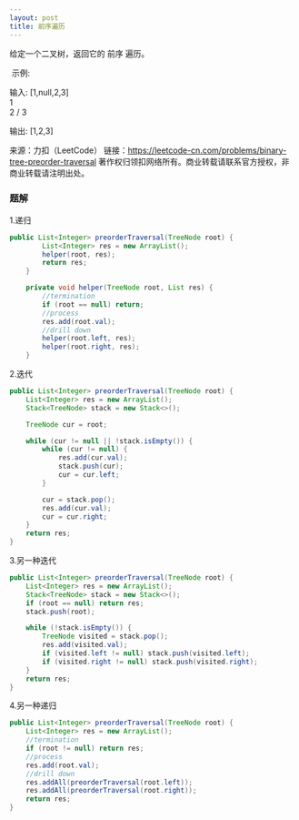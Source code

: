 ```yaml
---
layout: post
title: 前序遍历
--- 
```

给定一个二叉树，返回它的 前序 遍历。

 示例:

输入: [1,null,2,3]  
   1
    \
     2
    /
   3 

输出: [1,2,3]

来源：力扣（LeetCode）
链接：https://leetcode-cn.com/problems/binary-tree-preorder-traversal
著作权归领扣网络所有。商业转载请联系官方授权，非商业转载请注明出处。

### 题解
1.递归
``` java
public List<Integer> preorderTraversal(TreeNode root) {
        List<Integer> res = new ArrayList();
        helper(root, res);
        return res;
    }

    private void helper(TreeNode root, List res) {
        //termination
        if (root == null) return;
        //process
        res.add(root.val);
        //drill down
        helper(root.left, res);
        helper(root.right, res);
    }
```  
2.迭代

``` java
public List<Integer> preorderTraversal(TreeNode root) {
    List<Integer> res = new ArrayList();
    Stack<TreeNode> stack = new Stack<>();

    TreeNode cur = root;

    while (cur != null || !stack.isEmpty()) {
        while (cur != null) {
            res.add(cur.val);
            stack.push(cur);
            cur = cur.left;
        }

        cur = stack.pop();
        res.add(cur.val);
        cur = cur.right;
    }
    return res;
}
```  
3.另一种迭代

``` java
public List<Integer> preorderTraversal(TreeNode root) {
    List<Integer> res = new ArrayList();
    Stack<TreeNode> stack = new Stack<>();
    if (root == null) return res;
    stack.push(root);

    while (!stack.isEmpty()) {
        TreeNode visited = stack.pop();
        res.add(visited.val);
        if (visited.left != null) stack.push(visited.left);
        if (visited.right != null) stack.push(visited.right);
    }
    return res;
}
```  
4.另一种递归
```  java
public List<Integer> preorderTraversal(TreeNode root) {
    List<Integer> res = new ArrayList();
    //termination
    if (root != null) return res;
    //process
    res.add(root.val);
    //drill down
    res.addAll(preorderTraversal(root.left));
    res.addAll(preorderTraversal(root.right));
    return res;
}
```   

